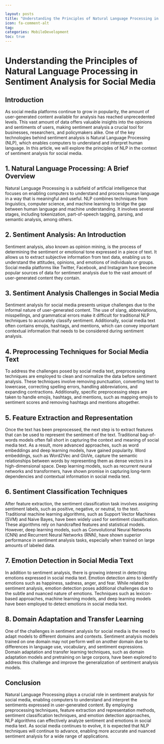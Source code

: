 ```yaml
---

layout: posts
title: "Understanding the Principles of Natural Language Processing in Sentiment Analysis for Social Media"
icon: fa-comment-alt
tag:      
categories: MobileDevelopment
toc: true
---
```




# Understanding the Principles of Natural Language Processing in Sentiment Analysis for Social Media

## Introduction

As social media platforms continue to grow in popularity, the amount of user-generated content available for analysis has reached unprecedented levels. This vast amount of data offers valuable insights into the opinions and sentiments of users, making sentiment analysis a crucial tool for businesses, researchers, and policymakers alike. One of the key technologies behind sentiment analysis is Natural Language Processing (NLP), which enables computers to understand and interpret human language. In this article, we will explore the principles of NLP in the context of sentiment analysis for social media.

## 1. Natural Language Processing: A Brief Overview

Natural Language Processing is a subfield of artificial intelligence that focuses on enabling computers to understand and process human language in a way that is meaningful and useful. NLP combines techniques from linguistics, computer science, and machine learning to bridge the gap between human language and machine understanding. It involves several stages, including tokenization, part-of-speech tagging, parsing, and semantic analysis, among others.

## 2. Sentiment Analysis: An Introduction

Sentiment analysis, also known as opinion mining, is the process of determining the sentiment or emotional tone expressed in a piece of text. It allows us to extract subjective information from text data, enabling us to understand the attitudes, opinions, and emotions of individuals or groups. Social media platforms like Twitter, Facebook, and Instagram have become popular sources of data for sentiment analysis due to the vast amount of user-generated content they contain.

## 3. Sentiment Analysis Challenges in Social Media

Sentiment analysis for social media presents unique challenges due to the informal nature of user-generated content. The use of slang, abbreviations, misspellings, and grammatical errors make it difficult for traditional NLP techniques to accurately classify sentiment. Additionally, social media text often contains emojis, hashtags, and mentions, which can convey important contextual information that needs to be considered during sentiment analysis.

## 4. Preprocessing Techniques for Social Media Text

To address the challenges posed by social media text, preprocessing techniques are employed to clean and normalize the data before sentiment analysis. These techniques involve removing punctuation, converting text to lowercase, correcting spelling errors, handling abbreviations, and expanding contractions. Additionally, specific preprocessing steps are taken to handle emojis, hashtags, and mentions, such as mapping emojis to sentiment scores and removing hashtags and mentions altogether.

## 5. Feature Extraction and Representation

Once the text has been preprocessed, the next step is to extract features that can be used to represent the sentiment of the text. Traditional bag-of-words models often fall short in capturing the context and meaning of social media text. As a result, more advanced approaches, such as word embeddings and deep learning models, have gained popularity. Word embeddings, such as Word2Vec and GloVe, capture the semantic relationships between words by representing them as dense vectors in a high-dimensional space. Deep learning models, such as recurrent neural networks and transformers, have shown promise in capturing long-term dependencies and contextual information in social media text.

## 6. Sentiment Classification Techniques

After feature extraction, the sentiment classification task involves assigning sentiment labels, such as positive, negative, or neutral, to the text. Traditional machine learning algorithms, such as Support Vector Machines (SVM) and Naive Bayes, have been widely used for sentiment classification. These algorithms rely on handcrafted features and statistical models. However, deep learning models, such as Convolutional Neural Networks (CNN) and Recurrent Neural Networks (RNN), have shown superior performance in sentiment analysis tasks, especially when trained on large amounts of labeled data.

## 7. Emotion Detection in Social Media Text

In addition to sentiment analysis, there is growing interest in detecting emotions expressed in social media text. Emotion detection aims to identify emotions such as happiness, sadness, anger, and fear. While related to sentiment analysis, emotion detection poses additional challenges due to the subtle and nuanced nature of emotions. Techniques such as lexicon-based approaches, machine learning models, and deep learning models have been employed to detect emotions in social media text.

## 8. Domain Adaptation and Transfer Learning

One of the challenges in sentiment analysis for social media is the need to adapt models to different domains and contexts. Sentiment analysis models trained on one domain may not perform well on another domain due to differences in language use, vocabulary, and sentiment expressions. Domain adaptation and transfer learning techniques, such as domain adaptation models and pretraining on large corpora, have been explored to address this challenge and improve the generalization of sentiment analysis models.

## Conclusion

Natural Language Processing plays a crucial role in sentiment analysis for social media, enabling computers to understand and interpret the sentiments expressed in user-generated content. By employing preprocessing techniques, feature extraction and representation methods, sentiment classification techniques, and emotion detection approaches, NLP algorithms can effectively analyze sentiment and emotions in social media text. As social media continues to evolve, it is expected that NLP techniques will continue to advance, enabling more accurate and nuanced sentiment analysis for a wide range of applications.